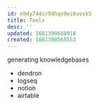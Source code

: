```yaml
---
id: e9dy744ir98hqo9wi6uvsk5
title: Tools
desc: ''
updated: 1681390608918
created: 1681390565553
---
```

generating knowledgebases
- dendron
- logseq
- notion
- airtable